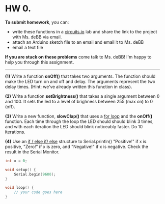 # HW 0. 

**To submit homework**, you can:
* write these functions in a [circuits.io](https://circuits.io/lab) lab and share the link to the project with Ms. deBB via email. 
* attach an Arduino sketch file to an email and email it to Ms. deBB
* email a text file

**If you are stuck on these problems** come talk to Ms. deBB! I'm happy to help you through this assignment.

---
**(1)** Write a function **onOff()** that takes two arguments. The function should make the LED turn on and off and delay. The arguments represent the two delay times. (Hint: we've already written this function in class).

**(2)** Write a function **setBrightness()** that takes a single argument between 0 and 100. It sets the led to a level of brighness between 255 (max on) to 0 (off).

**(3)** Write a new function, **slowClap()** that uses a [for loop](https://www.arduino.cc/en/Reference/For) and the **onOff()** function. Each time through the loop the LED should should blink 3 times, and with each iteration the LED should blink noticeably faster. Do 10 iterations.

**(4)** Use an [if / else if/ else](https://www.arduino.cc/en/Reference/Else) structure to Serial.println() "Positive!" if x is positive, "Zero!" if x is zero, and "Negative!" if x is negative. Check the result in the Serial Monitor.

```c++
int x = 0;

void setup() {
    Serial.begin(9600);
}

void loop() {
    // your code goes here
}
```